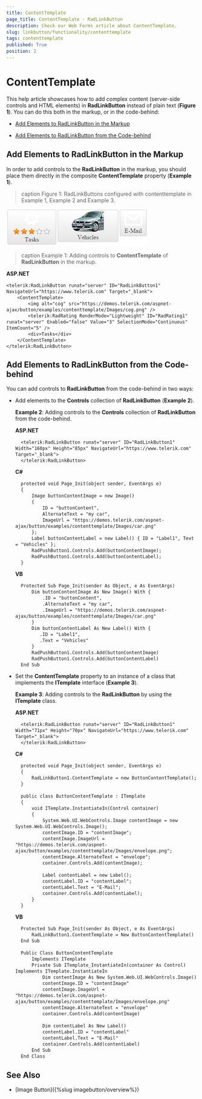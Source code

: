 ```yaml
---
title: ContentTemplate
page_title: ContentTemplate - RadLinkButton
description: Check our Web Forms article about ContentTemplate.
slug: linkbutton/functionality/contenttemplate
tags: contenttemplate
published: True
position: 2
---
```


# ContentTemplate

This help article showcases how to add complex content (server-side controls and HTML elements) in **RadLinkButton** instead of plain text (**Figure 1**). You can do this both in the markup, or in the code-behind:

* [Add Elements to RadLinkButton in the Markup](#add-elements-to-radlinkbutton-in-the-markup)

* [Add Elements to RadLinkButton from the Code-behind](#add-elements-to-radlinkbutton-from-the-code-behind)

## Add Elements to RadLinkButton in the Markup

In order to add controls to the **RadLinkButton** in the markup, you should place them directly in the composite **ContentTemplate** property (**Example 1**).

>caption Figure 1: RadLinkButtons configured with contenttemplate in Example 1, Example 2 and Example 3.

![RadLinkButtons with ContentTemplate](images/buttons-contenttemplate.png)

>caption Example 1: Adding controls to **ContentTemplate** of **RadLinkButton** in the markup.

**ASP.NET**

	<telerik:RadLinkButton runat="server" ID="RadLinkButton1" NavigateUrl="https://www.telerik.com" Target="_blank">
		<ContentTemplate>
			<img alt="cog" src="https://demos.telerik.com/aspnet-ajax/button/examples/contenttemplate/Images/cog.png" />
			<telerik:RadRating RenderMode="Lightweight" ID="RadRating1" runat="server" Enabled="false" Value="3" SelectionMode="Continuous" ItemCount="5" />
			<div>Tasks</div>
		</ContentTemplate>
	</telerik:RadLinkButton>

## Add Elements to RadLinkButton from the Code-behind

You can add controls to **RadLinkButton** from the code-behind in two ways:

* Add elements to the **Controls** collection of **RadLinkButton** (**Example 2**). 

	**Example 2**: Adding controls to the **Controls** collection of **RadLinkButton** from the code-behind.

	**ASP.NET**

		<telerik:RadLinkButton runat="server" ID="RadLinkButton1" Width="160px" Height="85px" NavigateUrl="https://www.telerik.com" Target="_blank">
		</telerik:RadLinkButton>

	**C#**

		protected void Page_Init(object sender, EventArgs e)
		{
			Image buttonContentImage = new Image()
			{
				ID = "buttonContent",
				AlternateText = "my car",
				ImageUrl = "https://demos.telerik.com/aspnet-ajax/button/examples/contenttemplate/Images/car.png"
			};
			Label buttonContentLabel = new Label() { ID = "Label1", Text = "Vehicles" };
			RadPushButton1.Controls.Add(buttonContentImage);
			RadPushButton1.Controls.Add(buttonContentLabel);
		}

	**VB**

		Protected Sub Page_Init(sender As Object, e As EventArgs)
			Dim buttonContentImage As New Image() With {
				.ID = "buttonContent",
				.AlternateText = "my car",
				.ImageUrl = "https://demos.telerik.com/aspnet-ajax/button/examples/contenttemplate/Images/car.png"
			}
			Dim buttonContentLabel As New Label() With {
			   .ID = "Label1",
			   .Text = "Vehicles"
			}
			RadPushButton1.Controls.Add(buttonContentImage)
			RadPushButton1.Controls.Add(buttonContentLabel)
		End Sub

* Set the **ContentTemplate** property to an instance of a class that implements the **ITemplate** interface (**Example 3**).

	**Example 3**: Adding controls to the **RadLinkButton** by using the **ITemplate** class.

	**ASP.NET**

		<telerik:RadLinkButton runat="server" ID="RadLinkButton1" Width="71px" Height="70px" NavigateUrl="https://www.telerik.com" Target="_blank">
		</telerik:RadLinkButton>

	**C#**

		protected void Page_Init(object sender, EventArgs e)
		{
			RadLinkButton1.ContentTemplate = new ButtonContentTemplate();
		}

		public class ButtonContentTemplate : ITemplate
		{
			void ITemplate.InstantiateIn(Control container)
			{
				System.Web.UI.WebControls.Image contentImage = new System.Web.UI.WebControls.Image();
				contentImage.ID = "contentImage";
				contentImage.ImageUrl = "https://demos.telerik.com/aspnet-ajax/button/examples/contenttemplate/Images/envelope.png";
				contentImage.AlternateText = "envelope";
				container.Controls.Add(contentImage);

				Label contentLabel = new Label();
				contentLabel.ID = "contentLabel";
				contentLabel.Text = "E-Mail";
				container.Controls.Add(contentLabel);
			}
		}

	**VB**

		Protected Sub Page_Init(sender As Object, e As EventArgs)
			RadLinkButton1.ContentTemplate = New ButtonContentTemplate()
		End Sub

		Public Class ButtonContentTemplate
			Implements ITemplate
			Private Sub ITemplate_InstantiateIn(container As Control) Implements ITemplate.InstantiateIn
				Dim contentImage As New System.Web.UI.WebControls.Image()
				contentImage.ID = "contentImage"
				contentImage.ImageUrl = "https://demos.telerik.com/aspnet-ajax/button/examples/contenttemplate/Images/envelope.png"
				contentImage.AlternateText = "envelope"
				container.Controls.Add(contentImage)

				Dim contentLabel As New Label()
				contentLabel.ID = "contentLabel"
				contentLabel.Text = "E-Mail"
				container.Controls.Add(contentLabel)
			End Sub
		End Class


## See Also

 

 * [Image Button]({%slug imagebutton/overview%})
